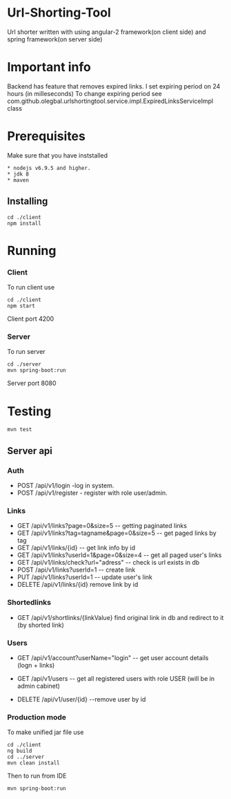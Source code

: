 # Url-Shorting-Tool

Url shorter written with using angular-2 framework(on client side) and spring framework(on server side)

# Important info 

Backend has feature that removes expired links. I set expiring period on 24 hours (in milleseconds)
To change expiring period see com.github.olegbal.urlshortingtool.service.impl.ExpiredLinksServiceImpl class

# Prerequisites
Make sure that you have inststalled 

```
* nodejs v6.9.5 and higher.
* jdk 8
* maven 
```

## Installing

```
cd ./client
npm install
```
# Running

### Client 

To run client use
```
cd ./client
npm start 
```
Client port 4200

### Server

To run server

```
cd ./server
mvn spring-boot:run
```

Server  port 8080

# Testing

```
mvn test
```

## Server api

### Auth
* POST /api/v1/login -log in system.
* POST /api/v1/register - register with role user/admin. 

### Links

* GET  /api/v1/links?page=0&size=5 -- getting paginated links
* GET  /api/v1/links?tag=tagname&page=0&size=5 -- get paged links by tag
* GET  /api/v1/links/{id} -- get link info by id
* GET  /api/v1/links?userId=1&page=0&size=4 -- get all paged user's links
* GET /api/v1/links/check?url="adress" -- check is url exists in db
* POST /api/v1/links?userId=1 -- create link
* PUT  /api/v1/links?userId=1 -- update user's link
* DELETE /api/v1/links/{id} remove link by id

### Shortedlinks
* GET /api/v1/shortlinks/{linkValue} find original link in db and redirect to it (by shorted link)

### Users
* GET /api/v1/account?userName="login" -- get user account details (logn + links)

* GET /api/v1/users -- get all registered users with role USER (will be in admin cabinet)
* DELETE /api/v1/user/{id} --remove user by id

### Production mode

To make unified jar file use

```
cd ./client
ng build
cd ../server
mvn clean install
```

Then to run from IDE

```
mvn spring-boot:run
```
